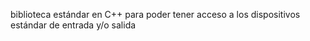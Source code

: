 
biblioteca estándar en C++ para poder tener acceso a los dispositivos estándar de entrada y/o salida

